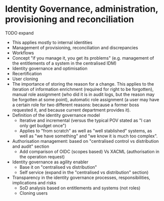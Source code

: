 # Identity Governance, administration, provisioning and reconciliation

TODO expand
- This applies mostly to internal identities
- Management of provisioning, reconciliation and discrepancies
- Workflows
- Concept "if you manage it, you get its problems" (e.g. management of the entitlements of a system in the centralised IDM)
- Identity governance and optimisation
- Recertification
- User cloning
- The importance of storing the reason for a change. This applies to the iteration of information enrichment (required for right to be forgotten), manual role assignment (who did it is in audit logs, but the reason may be forgotten at some point), automatic role assignment (a user may have a certain role for two different reasons: because a former boss requested it, and because current department provides it).
- Definition of the identity governance model
  + Iterative and incremental (versus the typical POV stated as "I can only get budget once")
  + Applies to "from scratch" as well as "well stablished" systems, as well as "we have something" and "we know it is much too complex".
- Authorisation management: based on "centralised control vs distribution and audit" section
  + Add comparison of OIDC (scopes based) Vs XACML (authorisation in the operation request)
- Identity governance as agility enabler
  + Base it on "centralised vs distribution"
  + Self service (expand in the "centralised vs distribution" section)
- Transparency in the identity governance processes, responsibilities, implications and risks
  + SoD analysis based on entitlements and systems (not roles)
  + Cloning users
